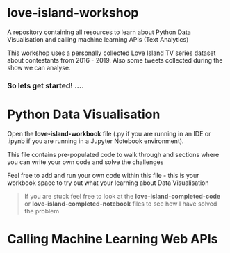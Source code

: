 # love-island-workshop
A repository containing all resources to learn about Python Data Visualisation and calling machine learning APIs (Text Analytics)

This workshop uses a personally collected Love Island TV series dataset about contestants from 2016 - 2019. Also some tweets collected during the show we can analyse.

### So lets get started! ....


# Python Data Visualisation

Open the **love-island-workbook** file (.py if you are running in an IDE or .ipynb if you are running in a Jupyter Notebook environment).

This file contains pre-populated code to walk through and sections where you can write your own code and solve the challenges

Feel free to add and run your own code within this file - this is your workbook space to try out what your learning about Data Visualisation


> If you are stuck feel free to look at the **love-island-completed-code** or **love-island-completed-notebook** files to see how I have solved the problem


# Calling Machine Learning Web APIs
